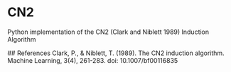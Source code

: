 # CN2
Python implementation of the CN2 (Clark and Niblett 1989)  Induction Algorithm

## References
Clark, P., & Niblett, T. (1989). The CN2 induction algorithm. Machine Learning, 3(4), 261-283. doi: 10.1007/bf00116835
